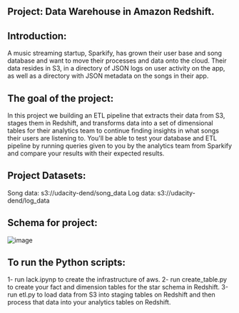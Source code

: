 Project: Data Warehouse in Amazon Redshift.
-------------------------------------------------------

Introduction:
---------------------------------

A music streaming startup, Sparkify, has grown their user base and song database and want to move their processes and data onto the cloud. Their data resides in S3, in a directory of JSON logs on user activity on the app, as well as a directory with JSON metadata on the songs in their app.

The goal of the project:
-----------------------------------------
In this project we building an ETL pipeline that extracts their data from S3, stages them in Redshift, and transforms data into a set of dimensional tables for their analytics team to continue finding insights in what songs their users are listening to. You'll be able to test your database and ETL pipeline by running queries given to you by the analytics team from Sparkify and compare your results with their expected results.

Project Datasets:
-----------------------------------------------------


Song data: s3://udacity-dend/song_data
Log data: s3://udacity-dend/log_data

Schema for project:
-------------------------

![image](https://user-images.githubusercontent.com/52973147/100525293-948a9200-31d0-11eb-9f14-57b78d5aa3ae.png)



To run the Python scripts:
----------------------------------------
1- run lack.ipynp to create the infrastructure of aws.
2- run create_table.py to create your fact and dimension tables for the star schema in Redshift.
3-run etl.py to load data from S3 into staging tables on Redshift and then process that data into your analytics tables on Redshift.
